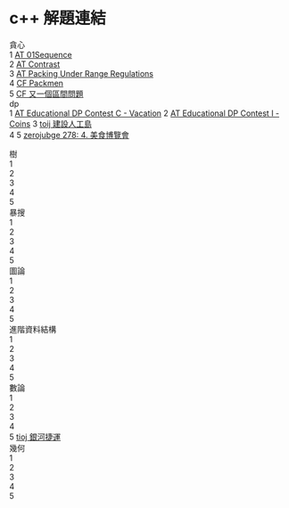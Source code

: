 # c++ 解題連結
貪心  
1 [AT 01Sequence](https://atcoder.jp/contests/abc216/tasks/abc216_g)  
2 [AT Contrast](https://atcoder.jp/contests/abc178/tasks/abc178_f)  
3 [AT Packing Under Range Regulations](https://atcoder.jp/contests/abc214/tasks/abc214_e)  
4 [CF Packmen](https://codeforces.com/contest/847/problem/E)  
5 [CF 又一個區間問題](https://codeforces.com/group/CaGRR8aOQ6/contest/341902/problem/C)    
dp  
1 [AT Educational DP Contest C - Vacation](https://atcoder.jp/contests/dp/tasks/dp_c)
2 [AT Educational DP Contest I - Coins](https://atcoder.jp/contests/dp/tasks/dp_i)
3 [toij 建設人工島](https://tioj.ck.tp.edu.tw/problems/2189)  
4 []()
5 [zerojubge 278: 4. 美食博覽會](https://zerojudge.tw/ShowProblem?problemid=g278)  

樹   
1 []()  
2 []()  
3 []()  
4 []()  
5 []()  
暴搜   
1 []()  
2 []()  
3 []()  
4 []()  
5 []()  
圖論  
1 []()  
2 []()  
3 []()  
4 []()  
5 []()  
進階資料結構  
1 []()  
2 []()  
3 []()  
4 []()  
5 []()  
數論   
1 []()  
2 []()  
3 []()  
4 []()  
5 [tioj 銀河捷運](https://tioj.ck.tp.edu.tw/problems/2190)  
幾何   
1 []()  
2 []()  
3 []()  
4 []()  
5 []()  

